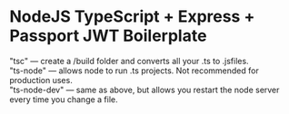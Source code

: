 # NodeJS TypeScript + Express + Passport JWT Boilerplate

"tsc" — create a /build folder and converts all your .ts to .jsfiles.  
"ts-node" — allows node to run .ts projects. Not recommended for production uses.  
"ts-node-dev" — same as above, but allows you restart the node server every time you change a file.  